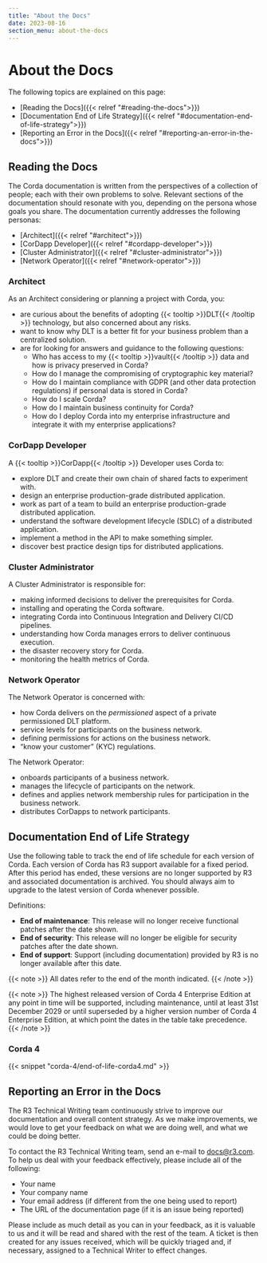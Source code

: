 ```yaml
---
title: "About the Docs"
date: 2023-08-16
section_menu: about-the-docs
---
```

# About the Docs

The following topics are explained on this page:

* [Reading the Docs]({{< relref "#reading-the-docs">}})
* [Documentation End of Life Strategy]({{< relref "#documentation-end-of-life-strategy">}})
* [Reporting an Error in the Docs]({{< relref "#reporting-an-error-in-the-docs">}})

## Reading the Docs

The Corda documentation is written from the perspectives of a collection of people; each with their own problems to solve. Relevant sections of the documentation should resonate with you, depending on the persona whose goals you share. The documentation currently addresses the following personas:

* [Architect]({{< relref "#architect">}})
* [CorDapp Developer]({{< relref "#cordapp-developer">}})
* [Cluster Administrator]({{< relref "#cluster-administrator">}})
* [Network Operator]({{< relref "#network-operator">}})

### Architect

As an Architect considering or planning a project with Corda, you:

* are curious about the benefits of adopting {{< tooltip >}}DLT{{< /tooltip >}} technology, but also concerned about any risks.
* want to know why DLT is a better fit for your business problem than a centralized solution.
* are for looking for answers and guidance to the following questions:
  * Who has access to my {{< tooltip >}}vault{{< /tooltip >}} data and how is privacy preserved in Corda?
  * How do I manage the compromising of cryptographic key material?
  * How do I maintain compliance with GDPR (and other data protection regulations) if personal data is stored in Corda?
  * How do I scale Corda?
  * How do I maintain business continuity for Corda?
  * How do I deploy Corda into my enterprise infrastructure and integrate it with my enterprise applications?

### CorDapp Developer

A {{< tooltip >}}CorDapp{{< /tooltip >}} Developer uses Corda to:

* explore DLT and create their own chain of shared facts to experiment with.
* design an enterprise production-grade distributed application.
* work as part of a team to build an enterprise production-grade distributed application.
* understand the software development lifecycle (SDLC) of a distributed application.
* implement a method in the API to make something simpler.
* discover best practice design tips for distributed applications.

### Cluster Administrator

A Cluster Administrator is responsible for:

* making informed decisions to deliver the prerequisites for Corda.
* installing and operating the Corda software.
* integrating Corda into Continuous Integration and Delivery CI/CD pipelines.
* understanding how Corda manages errors to deliver continuous execution.
* the disaster recovery story for Corda.
* monitoring the health metrics of Corda.

### Network Operator

The Network Operator is concerned with:

* how Corda delivers on the _permissioned_ aspect of a private permissioned DLT platform.
* service levels for participants on the business network.
* defining permissions for actions on the business network.
* “know your customer” (KYC) regulations.

The Network Operator:

* onboards participants of a business network.
* manages the lifecycle of participants on the network.
* defines and applies network membership rules for participation in the business network.
* distributes CorDapps to network participants.

## Documentation End of Life Strategy

Use the following table to track the end of life schedule for each version of Corda. Each version of Corda has R3 support available for a fixed period.
After this period has ended, these versions are no longer supported by R3 and associated documentation is archived. You should always aim to upgrade to the latest version of Corda whenever possible.

Definitions:

* **End of maintenance**: This release will no longer receive functional patches after the date shown.
* **End of security**: This release will no longer be eligible for security patches after the date shown.
* **End of support**: Support (including documentation) provided by R3 is no longer available after this date.

{{< note >}}
All dates refer to the end of the month indicated.
{{< /note >}}

{{< note >}}
The highest released version of Corda 4 Enterprise Edition at any point in time will be supported, including maintenance, until at least 31st December 2029 or until superseded by a higher version number of Corda 4 Enterprise Edition, at which point the dates in the table take precedence.
{{< /note >}}

### Corda 4

{{< snippet "corda-4/end-of-life-corda4.md" >}}

## Reporting an Error in the Docs

The R3 Technical Writing team continuously strive to improve our documentation and overall content strategy. As we make improvements, we would love to get your feedback on what we are doing well, and what we could be doing better.

To contact the R3 Technical Writing team, send an e-mail to [docs@r3.com](mailto:docs@r3.com). To help us deal with your feedback effectively, please include all of the following:

* Your name
* Your company name
* Your email address (if different from the one being used to report)
* The URL of the documentation page (if it is an issue being reported)

Please include as much detail as you can in your feedback, as it is valuable to us and it will be read and shared with the rest of the team. A ticket is then created for any issues received, which will be quickly triaged and, if necessary, assigned to a Technical Writer to effect changes.
